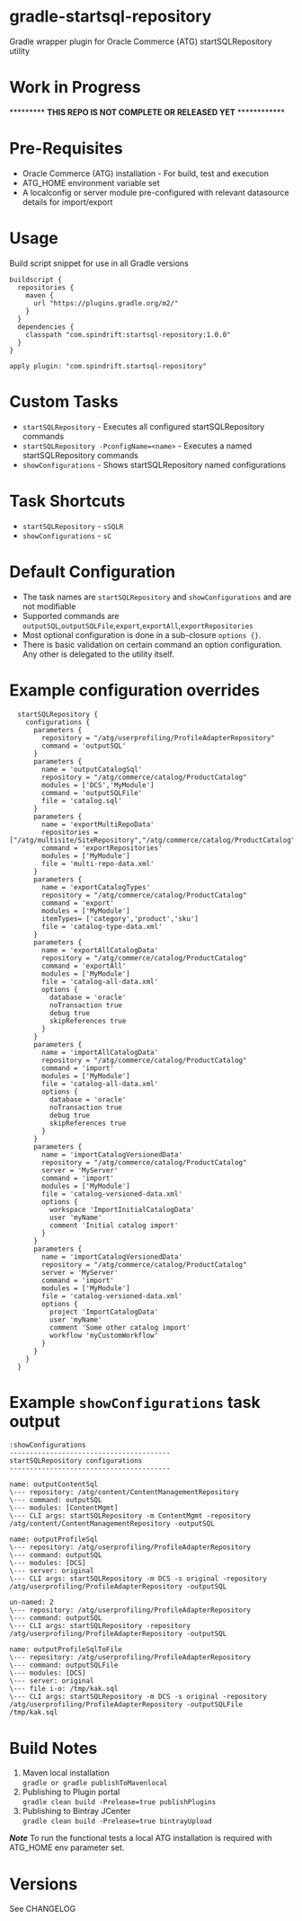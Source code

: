 # gradle-startsql-repository
Gradle wrapper plugin for Oracle Commerce (ATG) startSQLRepository utility


Work in Progress
================

*********  **THIS REPO IS NOT COMPLETE OR RELEASED YET** ************

Pre-Requisites
==============

- Oracle Commerce (ATG) installation - For build, test and execution  
- ATG_HOME environment variable set  
- A localconfig or server module pre-configured with relevant datasource details for import/export

Usage
=====
Build script snippet for use in all Gradle versions
```$xslt
buildscript {
  repositories {
    maven {
      url "https://plugins.gradle.org/m2/"
    }
  }
  dependencies {
    classpath "com.spindrift:startsql-repository:1.0.0"
  }
}

apply plugin: "com.spindrift.startsql-repository"
``` 

Custom Tasks
============

- `startSQLRepository` - Executes all configured startSQLRepository commands  
- `startSQLRepository -PconfigName=<name>` - Executes a named startSQLRepository commands  
- `showConfigurations` - Shows startSQLRepository named configurations  

Task Shortcuts
==============

- `startSQLRepository` - `sSQLR`  
- `showConfigurations` - `sC` 

Default Configuration
=====================

- The task names are `startSQLRepository` and `showConfigurations` and are not modifiable  
- Supported commands are `outputSQL`,`outputSQLFile`,`export`,`exportAll`,`exportRepositories`  
- Most optional configuration is done in a sub-closure `options {}`.  
- There is basic validation on certain command an option configuration. Any other is delegated to the utility itself.  

Example configuration overrides
===============================

```$xslt
  startSQLRepository {
    configurations {
      parameters {
        repository = "/atg/userprofiling/ProfileAdapterRepository"
        command = 'outputSQL'
      }
      parameters {
        name = 'outputCatalogSql'
        repository = "/atg/commerce/catalog/ProductCatalog"
        modules = ['DCS','MyModule']
        command = 'outputSQLFile'
        file = 'catalog.sql'
      }
      parameters {
        name = 'exportMultiRepoData'
        repositories = ["/atg/multisite/SiteRepository","/atg/commerce/catalog/ProductCatalog"]
        command = 'exportRepositories'
        modules = ['MyModule']
        file = 'multi-repo-data.xml'
      }
      parameters {
        name = 'exportCatalogTypes'
        repository = "/atg/commerce/catalog/ProductCatalog"
        command = 'export'
        modules = ['MyModule']
        itemTypes= ['category','product','sku']
        file = 'catalog-type-data.xml'
      }
      parameters {
        name = 'exportAllCatalogData'
        repository = "/atg/commerce/catalog/ProductCatalog"
        command = 'exportAll'
        modules = ['MyModule']
        file = 'catalog-all-data.xml'
        options {
          database = 'oracle'
          noTransaction true
          debug true
          skipReferences true
        }
      }
      parameters {
        name = 'importAllCatalogData'
        repository = "/atg/commerce/catalog/ProductCatalog"
        command = 'import'
        modules = ['MyModule']
        file = 'catalog-all-data.xml'
        options {
          database = 'oracle'
          noTransaction true
          debug true
          skipReferences true
        }
      }
      parameters {
        name = 'importCatalogVersionedData'
        repository = "/atg/commerce/catalog/ProductCatalog"
        server = 'MyServer'
        command = 'import'
        modules = ['MyModule']
        file = 'catalog-versioned-data.xml'
        options {
          workspace 'ImportInitialCatalogData'
          user 'myName'
          comment 'Initial catalog import'
        }
      }
      parameters {
        name = 'importCatalogVersionedData'
        repository = "/atg/commerce/catalog/ProductCatalog"
        server = 'MyServer'
        command = 'import'
        modules = ['MyModule']
        file = 'catalog-versioned-data.xml'
        options {
          project 'ImportCatalogData'
          user 'myName'
          comment 'Some other catalog import'
          workflow 'myCustomWorkflow'
        }
      }
    }
  }
```

Example `showConfigurations` task output
=======================================
```aidl
:showConfigurations
----------------------------------------
startSQLRepository configurations
----------------------------------------

name: outputContentSql
\--- repository: /atg/content/ContentManagementRepository
\--- command: outputSQL
\--- modules: [ContentMgmt]
\--- CLI args: startSQLRepository -m ContentMgmt -repository /atg/content/ContentManagementRepository -outputSQL

name: outputProfileSql
\--- repository: /atg/userprofiling/ProfileAdapterRepository
\--- command: outputSQL
\--- modules: [DCS]
\--- server: original
\--- CLI args: startSQLRepository -m DCS -s original -repository /atg/userprofiling/ProfileAdapterRepository -outputSQL

un-named: 2
\--- repository: /atg/userprofiling/ProfileAdapterRepository
\--- command: outputSQL
\--- CLI args: startSQLRepository -repository /atg/userprofiling/ProfileAdapterRepository -outputSQL

name: outputProfileSqlToFile
\--- repository: /atg/userprofiling/ProfileAdapterRepository
\--- command: outputSQLFile
\--- modules: [DCS]
\--- server: original
\--- file i-o: /tmp/kak.sql
\--- CLI args: startSQLRepository -m DCS -s original -repository /atg/userprofiling/ProfileAdapterRepository -outputSQLFile /tmp/kak.sql

```

Build Notes
===========

1. Maven local installation  
`gradle or gradle publishToMavenlocal`  
2. Publishing to Plugin portal  
`gradle clean build -Prelease=true publishPlugins`  
3. Publishing to Bintray JCenter  
`gradle clean build -Prelease=true bintrayUpload`  

**_Note_** To run the functional tests a local ATG installation is required with ATG_HOME env parameter set.

Versions
========

See CHANGELOG

